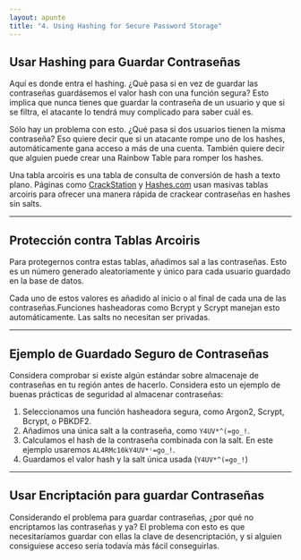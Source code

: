 ```yaml
---
layout: apunte
title: "4. Using Hashing for Secure Password Storage"
---
```


<h2>Usar Hashing para Guardar Contraseñas</h2>
Aquí es donde entra el hashing. ¿Qué pasa si en vez de guardar las contraseñas guardásemos el valor hash con una función segura? Esto implica que nunca tienes que guardar la contraseña de un usuario y que si se filtra, el atacante lo tendrá muy complicado para saber cuál es.

Sólo hay un problema con esto. ¿Qué pasa si dos usuarios tienen la misma contraseña? Eso quiere decir que si un atacante rompe uno de los hashes, automáticamente gana acceso a más de una cuenta. También quiere decir que alguien puede crear una Rainbow Table para romper los hashes.

Una tabla arcoiris es una tabla de consulta de conversión de hash a texto plano. Páginas como [CrackStation](https://crackstation.net/) y [Hashes.com](https://hashes.com/en/decrypt/hash) usan masivas tablas arcoiris para ofrecer una manera rápida de crackear contraseñas en hashes sin salts.

------------------
<h2>Protección contra Tablas Arcoiris</h2>
Para protegernos contra estas tablas, añadimos sal a las contraseñas. Esto es un número generado aleatoriamente y único para cada usuario guardado en la base de datos.

Cada uno de estos valores es añadido al inicio o al final de cada una de las contraseñas.Funciones hasheadoras como Bcrypt y Scrypt manejan esto automáticamente. Las salts no necesitan ser privadas.

------------
<h2>Ejemplo de Guardado Seguro de Contraseñas</h2>
Considera comprobar si existe algún estándar sobre almacenaje de contraseñas en tu región antes de hacerlo. Considera esto un ejemplo de buenas prácticas de seguridad al almacenar contraseñas:

1. Seleccionamos una función hasheadora segura, como Argon2, Scrypt, Bcrypt, o PBKDF2.
2. Añadimos una única salt a la contraseña, como `Y4UV*^(=go_!`.
3. Calculamos el hash de la contraseña combinada con la salt. En este ejemplo usaremos `AL4RMc10kY4UV*⁽=go_!`.
4. Guardamos el valor hash y la salt única usada (`Y4UV*^(=go_!`)

-----------
<h2>Usar Encriptación para guardar Contraseñas</h2>
Considerando el problema para guardar contraseñas, ¿por qué no encriptamos las contraseñas y ya? El problema con esto es que necesitaríamos guardar con ellas la clave de desencriptación, y si alguien consiguiese acceso sería todavía más fácil conseguirlas.